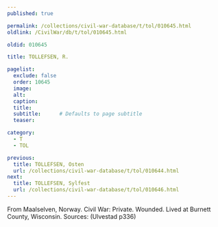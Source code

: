 ```yaml
---
published: true

permalink: /collections/civil-war-database/t/tol/010645.html
oldlink: /CivilWar/db/t/tol/010645.html

oldid: 010645

title: TOLLEFSEN, R.

pagelist:
  exclude: false
  order: 10645
  image: 
  alt:
  caption:
  title:
  subtitle:      # Defaults to page subtitle
  teaser:

category: 
  - T 
  - TOL

previous:
  title: TOLLEFSEN, Osten
  url: /collections/civil-war-database/t/tol/010644.html  
next:
  title: TOLLEFSEN, Sylfest
  url: /collections/civil-war-database/t/tol/010646.html   
---
```

From Maalselven, Norway. Civil War: Private. Wounded. Lived at Burnett County, Wisconsin. Sources: (Ulvestad p336)
